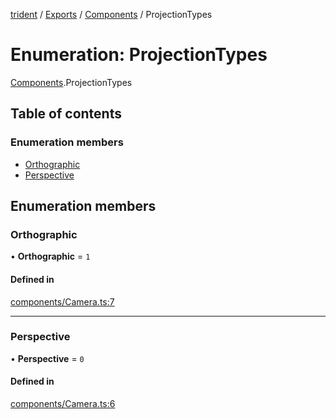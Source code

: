 [trident](../README.md) / [Exports](../modules.md) / [Components](../modules/Components.md) / ProjectionTypes

# Enumeration: ProjectionTypes

[Components](../modules/Components.md).ProjectionTypes

## Table of contents

### Enumeration members

- [Orthographic](Components.ProjectionTypes.md#orthographic)
- [Perspective](Components.ProjectionTypes.md#perspective)

## Enumeration members

### Orthographic

• **Orthographic** = `1`

#### Defined in

[components/Camera.ts:7](https://github.com/AIFanatic/Trident/blob/5fab94d/src/components/Camera.ts#L7)

___

### Perspective

• **Perspective** = `0`

#### Defined in

[components/Camera.ts:6](https://github.com/AIFanatic/Trident/blob/5fab94d/src/components/Camera.ts#L6)
